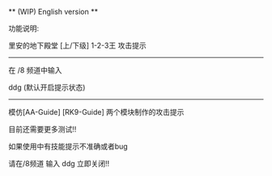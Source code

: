 ** (WIP) English version **

功能说明:

里安的地下殿堂 [上/下级] 1-2-3王 攻击提示

------------------------------

在 /8 频道中输入

ddg	(默认开启提示状态)

------------------------------

模仿[AA-Guide] [RK9-Guide] 两个模块制作的攻击提示

目前还需要更多测试!!

如果使用中有技能提示不准确或者bug

请在/8频道 输入 ddg 立即关闭!!
